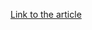 [Link to the article](https://securityaffairs.com/175728/hacking/uat-5918-atp-group-targets-critical-taiwan.html)
